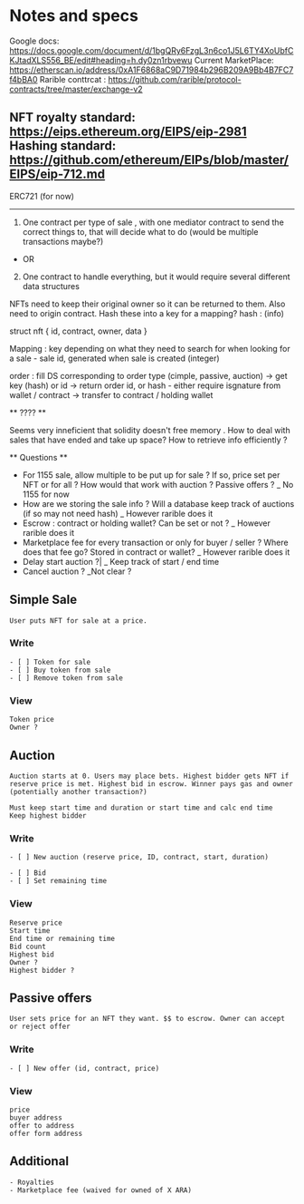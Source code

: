 # Notes and specs

Google docs: https://docs.google.com/document/d/1bgQRy6FzgL3n6co1J5L6TY4XoUbfCKJtadXLS556_BE/edit#heading=h.dy0zn1rbvewu
Current MarketPlace: https://etherscan.io/address/0xA1F6868aC9D71984b296B209A9Bb4B7FC7f4bBA0
Rarible conttrcat : https://github.com/rarible/protocol-contracts/tree/master/exchange-v2

NFT royalty standard: https://eips.ethereum.org/EIPS/eip-2981
Hashing standard: https://github.com/ethereum/EIPs/blob/master/EIPS/eip-712.md
--------------

ERC721 (for now)



------------------------
1) One contract per type of sale , with one mediator contract to send the correct things to, that will decide what to do (would be multiple transactions maybe?)
- OR
2) One contract to handle everything, but it would require several different data structures

 NFTs need to keep their original owner so it can be returned to them. Also need to origin contract. Hash these into a key for a mapping? hash : (info)

 struct nft {
	id,  contract, owner, data
 }

 Mapping : key depending on what they need to search for when looking for a sale
	- sale id, generated when sale is created (integer)

 order : fill DS corresponding to order type (cimple, passive, auction) -> get key (hash) or id -> return order id, or hash
			- either require isgnature from wallet / contract
		-> transfer to contract / holding wallet

 ** ???? **

 Seems very inneficient that solidity doesn't free memory . How to deal with sales that have ended and take up space?
 How to retrieve info efficiently ?


** Questions **

 - For 1155 sale, allow multiple to be put up for sale ? If so, price set per NFT or for all ? How would that work with auction ? Passive offers ?
		_ No 1155 for now
 - How are we storing the sale info ? Will a database keep track of auctions (if so may not need hash)
	_ However rarible does it
 - Escrow : contract or holding wallet? Can be set or not ?
	_ However rarible does it
 - Marketplace fee for every transaction or only for buyer / seller ? Where does that fee go? Stored in contract or wallet?
	_ However rarible does it
 - Delay start auction ?|
	_ Keep track of start / end time
 - Cancel auction ?
	_Not clear ?


## Simple Sale
	User puts NFT for sale at a price.

### Write
	- [ ] Token for sale
	- [ ] Buy token from sale
	- [ ] Remove token from sale

### View
	Token price
	Owner ?

## Auction

	Auction starts at 0. Users may place bets. Highest bidder gets NFT if reserve price is met. Highest bid in escrow. Winner pays gas and owner (potentially another transaction?)

	Must keep start time and duration or start time and calc end time
	Keep highest bidder
### Write

	- [ ] New auction (reserve price, ID, contract, start, duration)

	- [ ] Bid
	- [ ] Set remaining time

### View
	Reserve price
	Start time
	End time or remaining time
	Bid count
	Highest bid
	Owner ?
	Highest bidder ?


## Passive offers

	User sets price for an NFT they want. $$ to escrow. Owner can accept or reject offer

### Write

	- [ ] New offer (id, contract, price)

### View
	price
	buyer address
	offer to address
	offer form address


## Additional
	- Royalties
	- Marketplace fee (waived for owned of X ARA)
